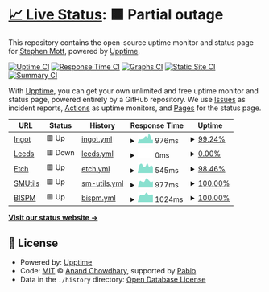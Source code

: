 # [📈 Live Status](https://stephenmott.github.io/webmonitor): <!--live status--> **🟧 Partial outage**

This repository contains the open-source uptime monitor and status page for [Stephen Mott](http://smutils.com), powered by [Upptime](https://github.com/upptime/upptime).

[![Uptime CI](https://github.com/stephenmott/webmonitor/workflows/Uptime%20CI/badge.svg)](https://github.com/stephenmott/webmonitor/actions?query=workflow%3A%22Uptime+CI%22)
[![Response Time CI](https://github.com/stephenmott/webmonitor/workflows/Response%20Time%20CI/badge.svg)](https://github.com/stephenmott/webmonitor/actions?query=workflow%3A%22Response+Time+CI%22)
[![Graphs CI](https://github.com/stephenmott/webmonitor/workflows/Graphs%20CI/badge.svg)](https://github.com/stephenmott/webmonitor/actions?query=workflow%3A%22Graphs+CI%22)
[![Static Site CI](https://github.com/stephenmott/webmonitor/workflows/Static%20Site%20CI/badge.svg)](https://github.com/stephenmott/webmonitor/actions?query=workflow%3A%22Static+Site+CI%22)
[![Summary CI](https://github.com/stephenmott/webmonitor/workflows/Summary%20CI/badge.svg)](https://github.com/stephenmott/webmonitor/actions?query=workflow%3A%22Summary+CI%22)

With [Upptime](https://upptime.js.org), you can get your own unlimited and free uptime monitor and status page, powered entirely by a GitHub repository. We use [Issues](https://github.com/stephenmott/webmonitor/issues) as incident reports, [Actions](https://github.com/stephenmott/webmonitor/actions) as uptime monitors, and [Pages](https://stephenmott.github.io/webmonitor) for the status page.

<!--start: status pages-->
<!-- This summary is generated by Upptime (https://github.com/upptime/upptime) -->
<!-- Do not edit this manually, your changes will be overwritten -->
<!-- prettier-ignore -->
| URL | Status | History | Response Time | Uptime |
| --- | ------ | ------- | ------------- | ------ |
| <img alt="" src="https://www.ingot.cloud/favicon.ico" height="13"> [Ingot](https://www.ingot.cloud/css/general.css) | 🟩 Up | [ingot.yml](https://github.com/stephenmott/webmonitor/commits/HEAD/history/ingot.yml) | <details><summary><img alt="Response time graph" src="./graphs/ingot/response-time-week.png" height="20"> 976ms</summary><br><a href="https://stephenmott.github.io/webmonitor/history/ingot"><img alt="Response time 1035" src="https://img.shields.io/endpoint?url=https%3A%2F%2Fraw.githubusercontent.com%2Fstephenmott%2Fwebmonitor%2FHEAD%2Fapi%2Fingot%2Fresponse-time.json"></a><br><a href="https://stephenmott.github.io/webmonitor/history/ingot"><img alt="24-hour response time 802" src="https://img.shields.io/endpoint?url=https%3A%2F%2Fraw.githubusercontent.com%2Fstephenmott%2Fwebmonitor%2FHEAD%2Fapi%2Fingot%2Fresponse-time-day.json"></a><br><a href="https://stephenmott.github.io/webmonitor/history/ingot"><img alt="7-day response time 976" src="https://img.shields.io/endpoint?url=https%3A%2F%2Fraw.githubusercontent.com%2Fstephenmott%2Fwebmonitor%2FHEAD%2Fapi%2Fingot%2Fresponse-time-week.json"></a><br><a href="https://stephenmott.github.io/webmonitor/history/ingot"><img alt="30-day response time 781" src="https://img.shields.io/endpoint?url=https%3A%2F%2Fraw.githubusercontent.com%2Fstephenmott%2Fwebmonitor%2FHEAD%2Fapi%2Fingot%2Fresponse-time-month.json"></a><br><a href="https://stephenmott.github.io/webmonitor/history/ingot"><img alt="1-year response time 1035" src="https://img.shields.io/endpoint?url=https%3A%2F%2Fraw.githubusercontent.com%2Fstephenmott%2Fwebmonitor%2FHEAD%2Fapi%2Fingot%2Fresponse-time-year.json"></a></details> | <details><summary><a href="https://stephenmott.github.io/webmonitor/history/ingot">99.24%</a></summary><a href="https://stephenmott.github.io/webmonitor/history/ingot"><img alt="All-time uptime 99.05%" src="https://img.shields.io/endpoint?url=https%3A%2F%2Fraw.githubusercontent.com%2Fstephenmott%2Fwebmonitor%2FHEAD%2Fapi%2Fingot%2Fuptime.json"></a><br><a href="https://stephenmott.github.io/webmonitor/history/ingot"><img alt="24-hour uptime 100.00%" src="https://img.shields.io/endpoint?url=https%3A%2F%2Fraw.githubusercontent.com%2Fstephenmott%2Fwebmonitor%2FHEAD%2Fapi%2Fingot%2Fuptime-day.json"></a><br><a href="https://stephenmott.github.io/webmonitor/history/ingot"><img alt="7-day uptime 99.24%" src="https://img.shields.io/endpoint?url=https%3A%2F%2Fraw.githubusercontent.com%2Fstephenmott%2Fwebmonitor%2FHEAD%2Fapi%2Fingot%2Fuptime-week.json"></a><br><a href="https://stephenmott.github.io/webmonitor/history/ingot"><img alt="30-day uptime 98.61%" src="https://img.shields.io/endpoint?url=https%3A%2F%2Fraw.githubusercontent.com%2Fstephenmott%2Fwebmonitor%2FHEAD%2Fapi%2Fingot%2Fuptime-month.json"></a><br><a href="https://stephenmott.github.io/webmonitor/history/ingot"><img alt="1-year uptime 99.05%" src="https://img.shields.io/endpoint?url=https%3A%2F%2Fraw.githubusercontent.com%2Fstephenmott%2Fwebmonitor%2FHEAD%2Fapi%2Fingot%2Fuptime-year.json"></a></details>
| <img alt="" src="https://www.ingot.cloud/favicon.ico" height="13"> [Leeds](https://leeds.lambtoncc.com/index.fsscript) | 🟥 Down | [leeds.yml](https://github.com/stephenmott/webmonitor/commits/HEAD/history/leeds.yml) | <details><summary><img alt="Response time graph" src="./graphs/leeds/response-time-week.png" height="20"> 0ms</summary><br><a href="https://stephenmott.github.io/webmonitor/history/leeds"><img alt="Response time 0" src="https://img.shields.io/endpoint?url=https%3A%2F%2Fraw.githubusercontent.com%2Fstephenmott%2Fwebmonitor%2FHEAD%2Fapi%2Fleeds%2Fresponse-time.json"></a><br><a href="https://stephenmott.github.io/webmonitor/history/leeds"><img alt="24-hour response time 0" src="https://img.shields.io/endpoint?url=https%3A%2F%2Fraw.githubusercontent.com%2Fstephenmott%2Fwebmonitor%2FHEAD%2Fapi%2Fleeds%2Fresponse-time-day.json"></a><br><a href="https://stephenmott.github.io/webmonitor/history/leeds"><img alt="7-day response time 0" src="https://img.shields.io/endpoint?url=https%3A%2F%2Fraw.githubusercontent.com%2Fstephenmott%2Fwebmonitor%2FHEAD%2Fapi%2Fleeds%2Fresponse-time-week.json"></a><br><a href="https://stephenmott.github.io/webmonitor/history/leeds"><img alt="30-day response time 0" src="https://img.shields.io/endpoint?url=https%3A%2F%2Fraw.githubusercontent.com%2Fstephenmott%2Fwebmonitor%2FHEAD%2Fapi%2Fleeds%2Fresponse-time-month.json"></a><br><a href="https://stephenmott.github.io/webmonitor/history/leeds"><img alt="1-year response time 0" src="https://img.shields.io/endpoint?url=https%3A%2F%2Fraw.githubusercontent.com%2Fstephenmott%2Fwebmonitor%2FHEAD%2Fapi%2Fleeds%2Fresponse-time-year.json"></a></details> | <details><summary><a href="https://stephenmott.github.io/webmonitor/history/leeds">0.00%</a></summary><a href="https://stephenmott.github.io/webmonitor/history/leeds"><img alt="All-time uptime 0.00%" src="https://img.shields.io/endpoint?url=https%3A%2F%2Fraw.githubusercontent.com%2Fstephenmott%2Fwebmonitor%2FHEAD%2Fapi%2Fleeds%2Fuptime.json"></a><br><a href="https://stephenmott.github.io/webmonitor/history/leeds"><img alt="24-hour uptime 0.00%" src="https://img.shields.io/endpoint?url=https%3A%2F%2Fraw.githubusercontent.com%2Fstephenmott%2Fwebmonitor%2FHEAD%2Fapi%2Fleeds%2Fuptime-day.json"></a><br><a href="https://stephenmott.github.io/webmonitor/history/leeds"><img alt="7-day uptime 0.00%" src="https://img.shields.io/endpoint?url=https%3A%2F%2Fraw.githubusercontent.com%2Fstephenmott%2Fwebmonitor%2FHEAD%2Fapi%2Fleeds%2Fuptime-week.json"></a><br><a href="https://stephenmott.github.io/webmonitor/history/leeds"><img alt="30-day uptime 1.38%" src="https://img.shields.io/endpoint?url=https%3A%2F%2Fraw.githubusercontent.com%2Fstephenmott%2Fwebmonitor%2FHEAD%2Fapi%2Fleeds%2Fuptime-month.json"></a><br><a href="https://stephenmott.github.io/webmonitor/history/leeds"><img alt="1-year uptime 0.00%" src="https://img.shields.io/endpoint?url=https%3A%2F%2Fraw.githubusercontent.com%2Fstephenmott%2Fwebmonitor%2FHEAD%2Fapi%2Fleeds%2Fuptime-year.json"></a></details>
| <img alt="" src="https://icons.duckduckgo.com/ip3/www.etch-suits.co.uk.ico" height="13"> [Etch](https://www.etch-suits.co.uk) | 🟩 Up | [etch.yml](https://github.com/stephenmott/webmonitor/commits/HEAD/history/etch.yml) | <details><summary><img alt="Response time graph" src="./graphs/etch/response-time-week.png" height="20"> 545ms</summary><br><a href="https://stephenmott.github.io/webmonitor/history/etch"><img alt="Response time 572" src="https://img.shields.io/endpoint?url=https%3A%2F%2Fraw.githubusercontent.com%2Fstephenmott%2Fwebmonitor%2FHEAD%2Fapi%2Fetch%2Fresponse-time.json"></a><br><a href="https://stephenmott.github.io/webmonitor/history/etch"><img alt="24-hour response time 623" src="https://img.shields.io/endpoint?url=https%3A%2F%2Fraw.githubusercontent.com%2Fstephenmott%2Fwebmonitor%2FHEAD%2Fapi%2Fetch%2Fresponse-time-day.json"></a><br><a href="https://stephenmott.github.io/webmonitor/history/etch"><img alt="7-day response time 545" src="https://img.shields.io/endpoint?url=https%3A%2F%2Fraw.githubusercontent.com%2Fstephenmott%2Fwebmonitor%2FHEAD%2Fapi%2Fetch%2Fresponse-time-week.json"></a><br><a href="https://stephenmott.github.io/webmonitor/history/etch"><img alt="30-day response time 566" src="https://img.shields.io/endpoint?url=https%3A%2F%2Fraw.githubusercontent.com%2Fstephenmott%2Fwebmonitor%2FHEAD%2Fapi%2Fetch%2Fresponse-time-month.json"></a><br><a href="https://stephenmott.github.io/webmonitor/history/etch"><img alt="1-year response time 572" src="https://img.shields.io/endpoint?url=https%3A%2F%2Fraw.githubusercontent.com%2Fstephenmott%2Fwebmonitor%2FHEAD%2Fapi%2Fetch%2Fresponse-time-year.json"></a></details> | <details><summary><a href="https://stephenmott.github.io/webmonitor/history/etch">98.46%</a></summary><a href="https://stephenmott.github.io/webmonitor/history/etch"><img alt="All-time uptime 99.86%" src="https://img.shields.io/endpoint?url=https%3A%2F%2Fraw.githubusercontent.com%2Fstephenmott%2Fwebmonitor%2FHEAD%2Fapi%2Fetch%2Fuptime.json"></a><br><a href="https://stephenmott.github.io/webmonitor/history/etch"><img alt="24-hour uptime 90.30%" src="https://img.shields.io/endpoint?url=https%3A%2F%2Fraw.githubusercontent.com%2Fstephenmott%2Fwebmonitor%2FHEAD%2Fapi%2Fetch%2Fuptime-day.json"></a><br><a href="https://stephenmott.github.io/webmonitor/history/etch"><img alt="7-day uptime 98.46%" src="https://img.shields.io/endpoint?url=https%3A%2F%2Fraw.githubusercontent.com%2Fstephenmott%2Fwebmonitor%2FHEAD%2Fapi%2Fetch%2Fuptime-week.json"></a><br><a href="https://stephenmott.github.io/webmonitor/history/etch"><img alt="30-day uptime 99.49%" src="https://img.shields.io/endpoint?url=https%3A%2F%2Fraw.githubusercontent.com%2Fstephenmott%2Fwebmonitor%2FHEAD%2Fapi%2Fetch%2Fuptime-month.json"></a><br><a href="https://stephenmott.github.io/webmonitor/history/etch"><img alt="1-year uptime 99.86%" src="https://img.shields.io/endpoint?url=https%3A%2F%2Fraw.githubusercontent.com%2Fstephenmott%2Fwebmonitor%2FHEAD%2Fapi%2Fetch%2Fuptime-year.json"></a></details>
| <img alt="" src="https://icons.duckduckgo.com/ip3/www.smutils.com.ico" height="13"> [SMUtils](http://www.smutils.com) | 🟩 Up | [sm-utils.yml](https://github.com/stephenmott/webmonitor/commits/HEAD/history/sm-utils.yml) | <details><summary><img alt="Response time graph" src="./graphs/sm-utils/response-time-week.png" height="20"> 977ms</summary><br><a href="https://stephenmott.github.io/webmonitor/history/sm-utils"><img alt="Response time 829" src="https://img.shields.io/endpoint?url=https%3A%2F%2Fraw.githubusercontent.com%2Fstephenmott%2Fwebmonitor%2FHEAD%2Fapi%2Fsm-utils%2Fresponse-time.json"></a><br><a href="https://stephenmott.github.io/webmonitor/history/sm-utils"><img alt="24-hour response time 1219" src="https://img.shields.io/endpoint?url=https%3A%2F%2Fraw.githubusercontent.com%2Fstephenmott%2Fwebmonitor%2FHEAD%2Fapi%2Fsm-utils%2Fresponse-time-day.json"></a><br><a href="https://stephenmott.github.io/webmonitor/history/sm-utils"><img alt="7-day response time 977" src="https://img.shields.io/endpoint?url=https%3A%2F%2Fraw.githubusercontent.com%2Fstephenmott%2Fwebmonitor%2FHEAD%2Fapi%2Fsm-utils%2Fresponse-time-week.json"></a><br><a href="https://stephenmott.github.io/webmonitor/history/sm-utils"><img alt="30-day response time 1018" src="https://img.shields.io/endpoint?url=https%3A%2F%2Fraw.githubusercontent.com%2Fstephenmott%2Fwebmonitor%2FHEAD%2Fapi%2Fsm-utils%2Fresponse-time-month.json"></a><br><a href="https://stephenmott.github.io/webmonitor/history/sm-utils"><img alt="1-year response time 829" src="https://img.shields.io/endpoint?url=https%3A%2F%2Fraw.githubusercontent.com%2Fstephenmott%2Fwebmonitor%2FHEAD%2Fapi%2Fsm-utils%2Fresponse-time-year.json"></a></details> | <details><summary><a href="https://stephenmott.github.io/webmonitor/history/sm-utils">100.00%</a></summary><a href="https://stephenmott.github.io/webmonitor/history/sm-utils"><img alt="All-time uptime 100.00%" src="https://img.shields.io/endpoint?url=https%3A%2F%2Fraw.githubusercontent.com%2Fstephenmott%2Fwebmonitor%2FHEAD%2Fapi%2Fsm-utils%2Fuptime.json"></a><br><a href="https://stephenmott.github.io/webmonitor/history/sm-utils"><img alt="24-hour uptime 100.00%" src="https://img.shields.io/endpoint?url=https%3A%2F%2Fraw.githubusercontent.com%2Fstephenmott%2Fwebmonitor%2FHEAD%2Fapi%2Fsm-utils%2Fuptime-day.json"></a><br><a href="https://stephenmott.github.io/webmonitor/history/sm-utils"><img alt="7-day uptime 100.00%" src="https://img.shields.io/endpoint?url=https%3A%2F%2Fraw.githubusercontent.com%2Fstephenmott%2Fwebmonitor%2FHEAD%2Fapi%2Fsm-utils%2Fuptime-week.json"></a><br><a href="https://stephenmott.github.io/webmonitor/history/sm-utils"><img alt="30-day uptime 100.00%" src="https://img.shields.io/endpoint?url=https%3A%2F%2Fraw.githubusercontent.com%2Fstephenmott%2Fwebmonitor%2FHEAD%2Fapi%2Fsm-utils%2Fuptime-month.json"></a><br><a href="https://stephenmott.github.io/webmonitor/history/sm-utils"><img alt="1-year uptime 100.00%" src="https://img.shields.io/endpoint?url=https%3A%2F%2Fraw.githubusercontent.com%2Fstephenmott%2Fwebmonitor%2FHEAD%2Fapi%2Fsm-utils%2Fuptime-year.json"></a></details>
| <img alt="" src="https://icons.duckduckgo.com/ip3/www.bispm.co.uk.ico" height="13"> [BISPM](http://www.bispm.co.uk) | 🟩 Up | [bispm.yml](https://github.com/stephenmott/webmonitor/commits/HEAD/history/bispm.yml) | <details><summary><img alt="Response time graph" src="./graphs/bispm/response-time-week.png" height="20"> 1024ms</summary><br><a href="https://stephenmott.github.io/webmonitor/history/bispm"><img alt="Response time 956" src="https://img.shields.io/endpoint?url=https%3A%2F%2Fraw.githubusercontent.com%2Fstephenmott%2Fwebmonitor%2FHEAD%2Fapi%2Fbispm%2Fresponse-time.json"></a><br><a href="https://stephenmott.github.io/webmonitor/history/bispm"><img alt="24-hour response time 1073" src="https://img.shields.io/endpoint?url=https%3A%2F%2Fraw.githubusercontent.com%2Fstephenmott%2Fwebmonitor%2FHEAD%2Fapi%2Fbispm%2Fresponse-time-day.json"></a><br><a href="https://stephenmott.github.io/webmonitor/history/bispm"><img alt="7-day response time 1024" src="https://img.shields.io/endpoint?url=https%3A%2F%2Fraw.githubusercontent.com%2Fstephenmott%2Fwebmonitor%2FHEAD%2Fapi%2Fbispm%2Fresponse-time-week.json"></a><br><a href="https://stephenmott.github.io/webmonitor/history/bispm"><img alt="30-day response time 1084" src="https://img.shields.io/endpoint?url=https%3A%2F%2Fraw.githubusercontent.com%2Fstephenmott%2Fwebmonitor%2FHEAD%2Fapi%2Fbispm%2Fresponse-time-month.json"></a><br><a href="https://stephenmott.github.io/webmonitor/history/bispm"><img alt="1-year response time 956" src="https://img.shields.io/endpoint?url=https%3A%2F%2Fraw.githubusercontent.com%2Fstephenmott%2Fwebmonitor%2FHEAD%2Fapi%2Fbispm%2Fresponse-time-year.json"></a></details> | <details><summary><a href="https://stephenmott.github.io/webmonitor/history/bispm">100.00%</a></summary><a href="https://stephenmott.github.io/webmonitor/history/bispm"><img alt="All-time uptime 100.00%" src="https://img.shields.io/endpoint?url=https%3A%2F%2Fraw.githubusercontent.com%2Fstephenmott%2Fwebmonitor%2FHEAD%2Fapi%2Fbispm%2Fuptime.json"></a><br><a href="https://stephenmott.github.io/webmonitor/history/bispm"><img alt="24-hour uptime 100.00%" src="https://img.shields.io/endpoint?url=https%3A%2F%2Fraw.githubusercontent.com%2Fstephenmott%2Fwebmonitor%2FHEAD%2Fapi%2Fbispm%2Fuptime-day.json"></a><br><a href="https://stephenmott.github.io/webmonitor/history/bispm"><img alt="7-day uptime 100.00%" src="https://img.shields.io/endpoint?url=https%3A%2F%2Fraw.githubusercontent.com%2Fstephenmott%2Fwebmonitor%2FHEAD%2Fapi%2Fbispm%2Fuptime-week.json"></a><br><a href="https://stephenmott.github.io/webmonitor/history/bispm"><img alt="30-day uptime 100.00%" src="https://img.shields.io/endpoint?url=https%3A%2F%2Fraw.githubusercontent.com%2Fstephenmott%2Fwebmonitor%2FHEAD%2Fapi%2Fbispm%2Fuptime-month.json"></a><br><a href="https://stephenmott.github.io/webmonitor/history/bispm"><img alt="1-year uptime 100.00%" src="https://img.shields.io/endpoint?url=https%3A%2F%2Fraw.githubusercontent.com%2Fstephenmott%2Fwebmonitor%2FHEAD%2Fapi%2Fbispm%2Fuptime-year.json"></a></details>

<!--end: status pages-->

[**Visit our status website →**](https://stephenmott.github.io/webmonitor)

## 📄 License

- Powered by: [Upptime](https://github.com/upptime/upptime)
- Code: [MIT](./LICENSE) © [Anand Chowdhary](https://anandchowdhary.com), supported by [Pabio](https://pabio.com)
- Data in the `./history` directory: [Open Database License](https://opendatacommons.org/licenses/odbl/1-0/)
